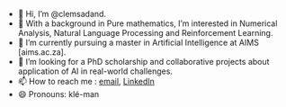 - 👋 Hi, I’m @clemsadand. 
- 👀 With a background in Pure mathematics, I’m interested in Numerical Analysis, Natural Language Processing and Reinforcement Learning.
- 🌱 I’m currently pursuing a master in Artificial Intelligence at AIMS [aims.ac.za]. 
- 💞️ I’m looking for a PhD scholarship and collaborative projects about application of AI in real-world challenges. 
- 📫 How to reach me : [email](clementa@aims.ac.za), [LinkedIn](https://www.linkedin.com/in/clemsadand)
- 😄 Pronouns: klé-man
<!--- ⚡ Fun fact: ...--->

<!---
clemsadand/clemsadand is a ✨ special ✨ repository because its `README.md` (this file) appears on your GitHub profile.
You can click the Preview link to take a look at your changes.
--->
